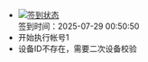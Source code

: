 - [![签到状态](https://github.com/womade/Cloud189-Actions/actions/workflows/main.yml/badge.svg?branch=main)](https://github.com/womade/Cloud189-Actions/actions/workflows/main.yml) <br> 签到时间：2025-07-29 00:50:50
- 开始执行帐号1
- 设备ID不存在，需要二次设备校验
